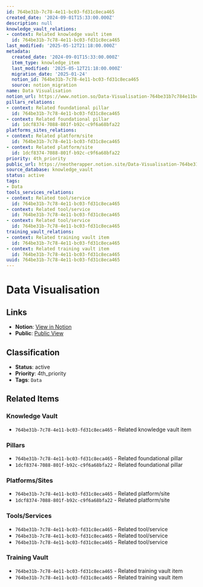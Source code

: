 ```yaml
---
id: 764be31b-7c78-4e11-bc03-fd31c8eca465
created_date: '2024-09-01T15:33:00.000Z'
description: null
knowledge_vault_relations:
- context: Related knowledge vault item
  id: 764be31b-7c78-4e11-bc03-fd31c8eca465
last_modified: '2025-05-12T21:18:00.000Z'
metadata:
  created_date: '2024-09-01T15:33:00.000Z'
  item_type: knowledge_item
  last_modified: '2025-05-12T21:18:00.000Z'
  migration_date: '2025-01-24'
  notion_id: 764be31b-7c78-4e11-bc03-fd31c8eca465
  source: notion_migration
name: Data Visualisation
notion_url: https://www.notion.so/Data-Visualisation-764be31b7c784e11bc03fd31c8eca465
pillars_relations:
- context: Related foundational pillar
  id: 764be31b-7c78-4e11-bc03-fd31c8eca465
- context: Related foundational pillar
  id: 1dcf8374-7088-801f-b92c-c9f6a68bfa22
platforms_sites_relations:
- context: Related platform/site
  id: 764be31b-7c78-4e11-bc03-fd31c8eca465
- context: Related platform/site
  id: 1dcf8374-7088-801f-b92c-c9f6a68bfa22
priority: 4th_priority
public_url: https://neotherapper.notion.site/Data-Visualisation-764be31b7c784e11bc03fd31c8eca465
source_database: knowledge_vault
status: active
tags:
- Data
tools_services_relations:
- context: Related tool/service
  id: 764be31b-7c78-4e11-bc03-fd31c8eca465
- context: Related tool/service
  id: 764be31b-7c78-4e11-bc03-fd31c8eca465
- context: Related tool/service
  id: 764be31b-7c78-4e11-bc03-fd31c8eca465
training_vault_relations:
- context: Related training vault item
  id: 764be31b-7c78-4e11-bc03-fd31c8eca465
- context: Related training vault item
  id: 764be31b-7c78-4e11-bc03-fd31c8eca465
uuid: 764be31b-7c78-4e11-bc03-fd31c8eca465
---
```


# Data Visualisation

## Links

- **Notion**: [View in Notion](https://www.notion.so/Data-Visualisation-764be31b7c784e11bc03fd31c8eca465)
- **Public**: [Public View](https://neotherapper.notion.site/Data-Visualisation-764be31b7c784e11bc03fd31c8eca465)

## Classification

- **Status**: active
- **Priority**: 4th_priority
- **Tags**: `Data`

## Related Items

### Knowledge Vault
- `764be31b-7c78-4e11-bc03-fd31c8eca465` - Related knowledge vault item

### Pillars
- `764be31b-7c78-4e11-bc03-fd31c8eca465` - Related foundational pillar
- `1dcf8374-7088-801f-b92c-c9f6a68bfa22` - Related foundational pillar

### Platforms/Sites
- `764be31b-7c78-4e11-bc03-fd31c8eca465` - Related platform/site
- `1dcf8374-7088-801f-b92c-c9f6a68bfa22` - Related platform/site

### Tools/Services
- `764be31b-7c78-4e11-bc03-fd31c8eca465` - Related tool/service
- `764be31b-7c78-4e11-bc03-fd31c8eca465` - Related tool/service
- `764be31b-7c78-4e11-bc03-fd31c8eca465` - Related tool/service

### Training Vault
- `764be31b-7c78-4e11-bc03-fd31c8eca465` - Related training vault item
- `764be31b-7c78-4e11-bc03-fd31c8eca465` - Related training vault item